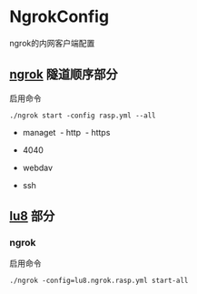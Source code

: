 # NgrokConfig
ngrok的内网客户端配置


## [ngrok](ngrok.com) 隧道顺序部分
启用命令
```
./ngrok start -config rasp.yml --all
```

- managet
  - http
  - https
  
- 4040

- webdav

- ssh

## [lu8](lu8.top) 部分
### ngrok
启用命令
```
./ngrok -config=lu8.ngrok.rasp.yml start-all
```


